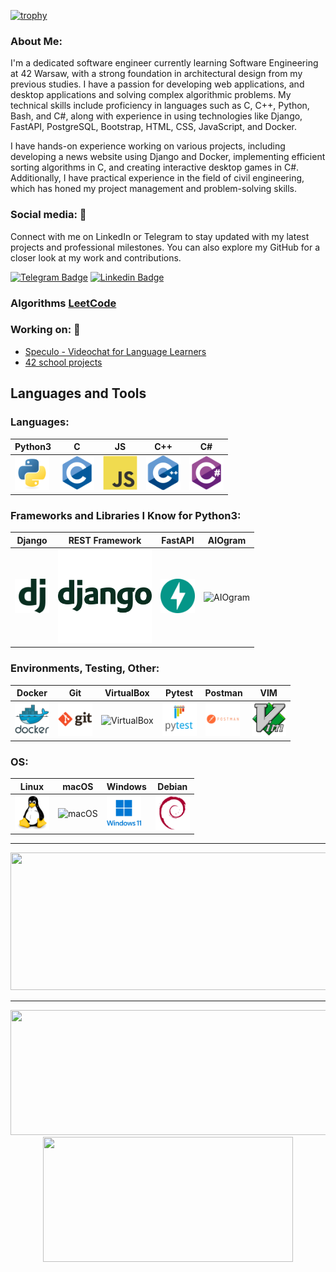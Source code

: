 [![trophy](https://github-profile-trophy.vercel.app/?username=abbosjon99&theme=onedark)](https://github.com/ryo-ma/github-profile-trophy)
  
### About Me:    
I'm a dedicated software engineer currently learning Software Engineering at 42 Warsaw, with a strong foundation in architectural design from my previous studies. I have a passion for developing web applications, and desktop applications and solving complex algorithmic problems. My technical skills include proficiency in languages such as C, C++, Python, Bash, and C#, along with experience in using technologies like Django, FastAPI, PostgreSQL, Bootstrap, HTML, CSS, JavaScript, and Docker.

I have hands-on experience working on various projects, including developing a news website using Django and Docker, implementing efficient sorting algorithms in C, and creating interactive desktop games in C#. Additionally, I have practical experience in the field of civil engineering, which has honed my project management and problem-solving skills.
       
   
### Social media: 📡    
Connect with me on LinkedIn or Telegram to stay updated with my latest projects and professional milestones. You can also explore my GitHub for a closer look at my work and contributions.

[![Telegram Badge](https://img.shields.io/badge/Telegram-blue?style=for-the-badge&logo=telegram&logoColor=white)](https://t.me/abbosjon99) 
[![Linkedin Badge](https://img.shields.io/badge/Linkedin-blue?style=for-the-badge&logo=Linkedin&logoColor=white)](https://www.linkedin.com/in/abbosjon99/)


### Algorithms [LeetCode](https://leetcode.com/u/abbossoft/)


### Working on: 🚀

- [Speculo - Videochat for Language Learners](https://github.com/coronado03/Speculo)
- [42 school projects](https://github.com/abbosjon99?tab=repositories) 


## Languages and Tools 
<div>

### Languages:
| Python3 | C | JS | C++ | C# |
|----------|----------|----------|-----|-----|
|  <img src="https://github.com/devicons/devicon/blob/master/icons/python/python-original.svg" title="Python"  alt="Python" width="55" height="55"/> |  <img src="https://github.com/devicons/devicon/blob/master/icons/c/c-original.svg" title="C"  alt="C" width="55" height="55"/> |  <img src="https://github.com/devicons/devicon/blob/master/icons/javascript/javascript-original.svg" title="JavaScript" alt="JavaScript" width="55" height="55"/> |  <img src="https://github.com/devicons/devicon/blob/master/icons/cplusplus/cplusplus-original.svg" title="C++" alt="C++" width="55" height="55"/>|  <img src="https://github.com/devicons/devicon/blob/master/icons/csharp/csharp-original.svg" title="C#" alt="C#" width="55" height="55"/>| 

  

### Frameworks and Libraries I Know for Python3:

| Django | REST Framework | FastAPI | AIOgram |
|--------|----------------|---------|---------|
| <img src="https://github.com/devicons/devicon/blob/master/icons/django/django-plain.svg" title="Django" alt="Django" width="55" height="55"/> |   <img src="https://github.com/devicons/devicon/blob/master/icons/django/django-plain-wordmark.svg" title="Django" alt="Django" width="150" /> | <img src="https://github.com/devicons/devicon/blob/master/icons/fastapi/fastapi-original.svg" title="FastAPI" alt="FastAPI" width="55" height="55"/> | <img src="https://avatars.githubusercontent.com/u/33784865?s=200&v=4" title="AIOgram" alt="AIOgram" width="55" height="55"/> |

  
### Environments, Testing, Other:

| Docker | Git | VirtualBox | Pytest | Postman | VIM |
|--------|-----|------------|--------|---------|-----|
| <img src="https://github.com/devicons/devicon/blob/master/icons/docker/docker-original-wordmark.svg" title="Docker" alt="Docker" width="55" height="55"/> | <img src="https://github.com/devicons/devicon/blob/master/icons/git/git-original-wordmark.svg" title="Git" alt="Git" width="55" height="55"/> | <img src="https://upload.wikimedia.org/wikipedia/commons/d/d5/Virtualbox_logo.png" title="VirtualBox" alt="VirtualBox" width="55" height="55"/> | <img src="https://github.com/devicons/devicon/blob/master/icons/pytest/pytest-original-wordmark.svg" title="pytest" alt="pytest" width="55" height="55"/> | <img src="https://github.com/devicons/devicon/blob/master/icons/postman/postman-original-wordmark.svg" title="Postman" alt="Postman" width="55" height="55"/> | <img src="https://github.com/devicons/devicon/blob/master/icons/vim/vim-original.svg" title="VIM" alt="VIM" width="55" height="55"/> |



### OS:

| Linux | macOS | Windows | Debian |
|-------|-------|---------|--------|
| <img src="https://github.com/devicons/devicon/blob/master/icons/linux/linux-original.svg" title="Linux" alt="Linux" width="55" height="55"/> | <img src="https://upload.wikimedia.org/wikipedia/commons/7/71/Finder_icon_macOS_Yosemite.png" title="macOS" alt="macOS" width="55" height="55"/> | <img src="https://github.com/devicons/devicon/blob/master/icons/windows11/windows11-original-wordmark.svg" title="Windows" alt="Windows" width="55" height="55"/> | <img src="https://github.com/devicons/devicon/blob/master/icons/debian/debian-original.svg" title="Debian" alt="Debian" width="55" height="55"/> |

</div>

---

  
<p align="center">
  <img width="800" height="220" src="https://streak-stats.demolab.com?user=abbosjon99&theme=highcontrast&hide_border=true&border_radius=5&card_width=800">
</p>


---




<p align="center">
  <img width="600" height="200" src="https://github-readme-stats.vercel.app/api?username=abbosjon99&show_icons=true&theme=vision-friendly-dark">
  <img width="400" height="200" src="https://github-readme-stats.vercel.app/api/top-langs/?username=abbosjon99&size_weight=0.0005&count_weight=0.3&layout=compact&theme=vision-friendly-dark">
</p>
 


<div id="header" align="center">
  <img src="https://komarev.com/ghpvc/?username=abbosjon99&style=for-the-badge&color=orange" alt=""/>
</div>
<!----
<p align="center">
 <img width="1000" src="assets/github-snake.svg" alt="snake"/>
</p>
----->



